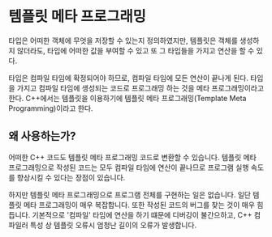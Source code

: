 # 템플릿 메타 프로그래밍

타입은 어떠한 객체에 무엇을 저장할 수 있는지 정의하였지만, 템플릿은 객체를 생성하지 않더라도, 타입에 어떠한 값을 부여할 수 있고 또 그 타입들을 가지고 연산을 할 수 있다.

타입은 컴파일 타임에 확정되어야 하므로, 컴파일 타임에 모든 연산이 끝나게 된다. 타입을 가지고 컴파일 타임에 생성되는 코드로 프로그래밍 하는 것을 메타 프로그래밍이라고 한다. C++에서는 템플릿을 이용하기에 템플릿 메타 프로그래밍(Template Meta Programming)이라고 한다.

## 왜 사용하는가?

어떠한 C++ 코드도 템플릿 메타 프로그래밍 코드로 변환할 수 있습니다. 템플릿 메타 프로그래밍으로 작성된 코드는 모두 컴파일 타임에 연산이 끝나므로 프로그램 실행 속도를 향상시킬 수 있다는 장점이 있습니다.

하지만 템플릿 메타 프로그래밍으로 프로그램 전체를 구현하는 일은 없습니다. 일단 템플릿 메타 프로그래밍이 매우 복잡합니다. 또한 작성된 코드의 버그를 찾는 것이 매우 힘듭니다. 기본적으로 '컴파일' 타임에 연산을 하기 떄문에 디버깅이 불간으하고, C++ 컴파일러 특성 상 템플릿 오류시 엄청난 길이의 오류가 발생합니다.
